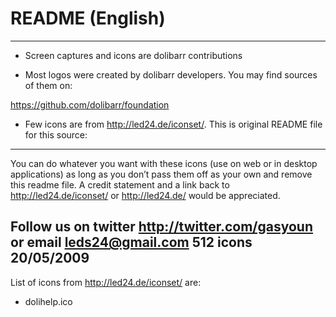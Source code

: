# README (English)
--------------------------------


* Screen captures and icons are dolibarr contributions


* Most logos were created by dolibarr developers. You may find sources of them on:

https://github.com/dolibarr/foundation


* Few icons are from http://led24.de/iconset/. This is original README file for this source:
-------------------------------------------------------
You can do whatever you want with these icons (use on web or in desktop applications) as long as you don’t pass them off as your own and remove this readme file. A credit statement and a link back to
http://led24.de/iconset/ or http://led24.de/ would be appreciated.

Follow us on twitter http://twitter.com/gasyoun or email leds24@gmail.com
512 icons 20/05/2009
-------------------------------------------------------
List of icons from http://led24.de/iconset/ are:
- dolihelp.ico
